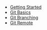 * [Getting Started](1-Getting-Started.md)
* [Git Basics](2-Git-Basics.md)
* [Git Branching](3-Git-Branching.md)
* [Git Remote](4-Git-Remote.md)